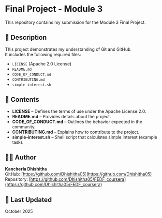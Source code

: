 # Final Project - Module 3

This repository contains my submission for the Module 3 Final Project.

## 📄 Description
This project demonstrates my understanding of Git and GitHub.  
It includes the following required files:
- `LICENSE` (Apache 2.0 License)
- `README.md`
- `CODE_OF_CONDUCT.md`
- `CONTRIBUTING.md`
- `simple-interest.sh`

## 🧾 Contents
- **LICENSE** – Defines the terms of use under the Apache License 2.0.
- **README.md** – Provides details about the project.
- **CODE_OF_CONDUCT.md** – Outlines the behavior expected in the community.
- **CONTRIBUTING.md** – Explains how to contribute to the project.
- **simple-interest.sh** – Shell script that calculates simple interest (example task).

## 👩‍💻 Author
**Kancherla Dhishitha**  
GitHub: [https://github.com/Dhishitha05](https://github.com/Dhishitha05)  
Repository: [https://github.com/Dhishitha05/FEDF_coursera](https://github.com/Dhishitha05/FEDF_coursera)

## 📅 Last Updated
October 2025
